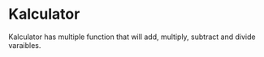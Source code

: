 # Kalculator
Kalculator has multiple function that will add, multiply, subtract and divide varaibles.

